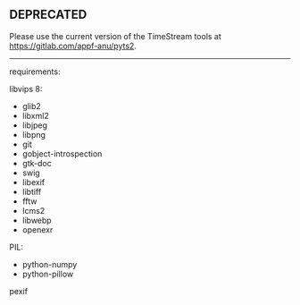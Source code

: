 ## DEPRECATED
Please use the current version of the TimeStream tools at https://gitlab.com/appf-anu/pyts2.

-------

requirements:

libvips 8:
 - glib2
 - libxml2
 - libjpeg
 - libpng
 - git
 - gobject-introspection
 - gtk-doc
 - swig
 - libexif
 - libtiff
 - fftw
 - lcms2
 - libwebp
 - openexr

PIL:
 - python-numpy
 - python-pillow


pexif
